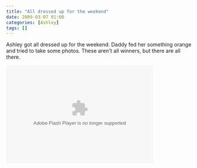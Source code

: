 ```yaml
---
title: "All dressed up for the weekend"
date: 2009-03-07 01:00
categories: [Ashley]
tags: []
---
```



Ashley got all dressed up for the weekend. Daddy fed her something orange and tried to take some photos. These aren't all winners, but there are all there.

<embed height="267" width="400" type="application/x-shockwave-flash" src="http://picasaweb.google.com/s/c/bin/slideshow.swf" flashvars="host=picasaweb.google.com&amp;captions=1&amp;hl=en_US&amp;feat=flashalbum&amp;RGB=0x000000&amp;feed=http%3A%2F%2Fpicasaweb.google.com%2Fdata%2Ffeed%2Fapi%2Fuser%2Fwyseguys%2Falbumid%2F5314359503772090657%3Falt%3Drss%26kind%3Dphoto%26authkey%3DGv1sRgCNuXnKm-_5WehQE%26hl%3Den_US" pluginspage="http://www.macromedia.com/go/getflashplayer" />
